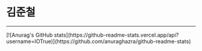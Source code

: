# 김준철
<hr/>
[![Anurag's GitHub stats](https://github-readme-stats.vercel.app/api?username=IOTrue)](https://github.com/anuraghazra/github-readme-stats)